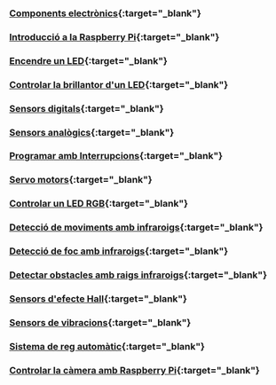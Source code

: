 ### [Components electrònics](electronica/electronica.md){:target="_blank"}

### [Introducció a la Raspberry Pi](raspberry_pi.md){:target="_blank"}

### [Encendre un LED](led/led.md){:target="_blank"}

### [Controlar la brillantor d'un LED](led/brillantor_led.md){:target="_blank"}

### [Sensors digitals](sensors/sensor_digital.md){:target="_blank"}

### [Sensors analògics](sensors/sensor_analog.md){:target="_blank"}

### [Programar amb Interrupcions](interrupts/interrupts.md){:target="_blank"}

### [Servo motors](motors/servos.md){:target="_blank"}

### [Controlar un LED RGB](rgb_led/rgb_led.md){:target="_blank"}

### [Detecció de moviments amb infraroigs](ir/pir/pir.md){:target="_blank"}

### [Detecció de foc amb infraroigs](ir/flame/flame.md){:target="_blank"}

### [Detectar obstacles amb raigs infraroigs](ir/ir_obstacle/infraroig.md){:target="_blank"}

### [Sensors d'efecte Hall](hall/hall.md){:target="_blank"}

### [Sensors de vibracions](shock/shock.md){:target="_blank"}

### [Sistema de reg automàtic](reg/reg.md){:target="_blank"}

### [Controlar la càmera amb Raspberry Pi](camera/camera.md){:target="_blank"}
